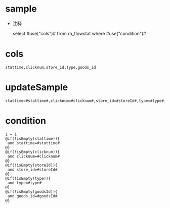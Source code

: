 sample
===
* 注释

	select #use("cols")# from ra_flowstat  where  #use("condition")#

cols
===
	stattime,clicknum,store_id,type,goods_id

updateSample
===
	
	stattime=#stattime#,clicknum=#clicknum#,store_id=#storeId#,type=#type#,goods_id=#goodsId#

condition
===

	1 = 1  
	@if(!isEmpty(stattime)){
	 and stattime=#stattime#
	@}
	@if(!isEmpty(clicknum)){
	 and clicknum=#clicknum#
	@}
	@if(!isEmpty(storeId)){
	 and store_id=#storeId#
	@}
	@if(!isEmpty(type)){
	 and type=#type#
	@}
	@if(!isEmpty(goodsId)){
	 and goods_id=#goodsId#
	@}
	
	